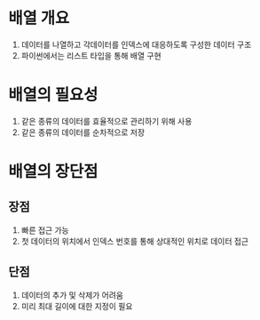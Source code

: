# 배열 개요
1. 데이터를 나열하고 각데이터를 인덱스에 대응하도록 구성한 데이터 구조
2. 파이썬에서는 리스트 타입을 통해 배열 구현

# 배열의 필요성
1. 같은 종류의 데이터를 효율적으로 관리하기 위해 사용
2. 같은 종류의 데이터를 순차적으로 저장

# 배열의 장단점
## 장점
1. 빠른 접근 가능
2. 첫 데이터의 위치에서 인덱스 번호를 통해 상대적인 위치로 데이터 접근

## 단점
1. 데이터의 추가 및 삭제가 어려움
2. 미리 최대 길이에 대한 지정이 필요
